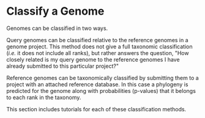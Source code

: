 # Classify a Genome

Genomes can be classified in two ways.

Query genomes can be classified relative to the reference genomes in a genome project. This method does not give a full taxonomic classification \(_i.e._ it does not include all ranks\), but rather answers the question, "How closely related is my query genome to the reference genomes I have already submitted to this particular project?"

Reference genomes can be taxonomically classified by submitting them to a project with an attached reference database. In this case a phylogeny is predicted for the genome along with probabilities \(p-values\) that it belongs to each rank in the taxonomy.

This section includes tutorials for each of these classification methods.

